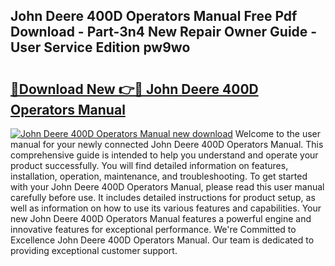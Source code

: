 ## John Deere 400D Operators Manual Free Pdf Download - Part-3n4 New Repair Owner Guide - User Service Edition pw9wo

# <h2><a href="http://bc95363.oget.top/?id=John+Deere+400D+Operators+Manual">🔗Download New 👉🔴 John Deere 400D Operators Manual</a></h2>

[![John Deere 400D Operators Manual new download](https://i.imgur.com/5g1atiW.png)](http://bc95363.oget.top/?id=John+Deere+400D+Operators+Manual)
Welcome to the user manual for your newly connected John Deere 400D Operators Manual. This comprehensive guide is intended to help you understand and operate your product successfully. You will find detailed information on features, installation, operation, maintenance, and troubleshooting. To get started with your John Deere 400D Operators Manual, please read this user manual carefully before use. It includes detailed instructions for product setup, as well as information on how to use its various features and capabilities. Your new John Deere 400D Operators Manual features a powerful engine and innovative features for exceptional performance. We're Committed to Excellence John Deere 400D Operators Manual. Our team is dedicated to providing exceptional customer support.
